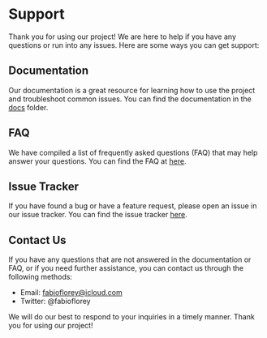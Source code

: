 <!--
=============================================================================
Watchtower
=============================================================================
SUPPORT
-----------------------------------------------------------------------------
Information on how to get support for the project.

:Authors: Fabio Craig Wimmer Florey <fabioflorey@icloud.com>
:Version: 0.0.1
:License: MIT-0
-->


# Support

Thank you for using our project! We are here to help if you have any questions or run into any issues. Here are some ways you can get support:

## Documentation

Our documentation is a great resource for learning how to use the project and troubleshoot common issues. You can find the documentation in the [docs][DOCUMENTS] folder.

## FAQ

We have compiled a list of frequently asked questions (FAQ) that may help answer your questions. You can find the FAQ at [here][FAQ].

## Issue Tracker

If you have found a bug or have a feature request, please open an issue in our issue tracker. You can find the issue tracker [here][ISSUE TRACKER].

## Contact Us

If you have any questions that are not answered in the documentation or FAQ, or if you need further assistance, you can contact us through the following methods:

- Email: fabioflorey@icloud.com
- Twitter: @fabioflorey

We will do our best to respond to your inquiries in a timely manner. Thank you for using our project!

<!------------------------------------  Hyperlinks ----------------------------------------->
[DOCUMENTS]: ../docs/
[FAQ]: FAQ.md
[ISSUE TRACKER]: ../../../../issues
